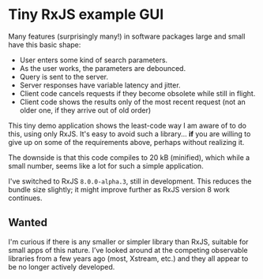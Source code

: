 # Tiny RxJS example GUI

Many features (surprisingly many!) in software packages large and small have this basic shape:

* User enters some kind of search parameters.
* As the user works, the parameters are debounced.
* Query is sent to the server.
* Server responses have variable latency and jitter.
* Client code cancels requests if they become obsolete while still in flight.
* Client code shows the results only of the most recent request (not an older
  one, if they arrive out of old order)

This tiny demo application shows the least-code way I am aware of to do this,
using only RxJS. It's easy to avoid such a library... **if** you are willing to
give up on some of the requirements above, perhaps without realizing it.

The downside is that this code compiles to 20 kB (minified), which while a small
number, seems like a lot for such a simple application.

I've switched to RxJS `8.0.0-alpha.3`, still in development. This reduces the
bundle size slightly; it might improve further as RxJS version 8 work continues.

## Wanted

I'm curious if there is any smaller or simpler library than RxJS, suitable for
small apps of this nature. I’ve looked around at the competing observable
libraries from a few years ago (most, Xstream, etc.) and they all appear to be
no longer actively developed.

